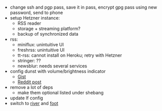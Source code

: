 - change ssh and pgp pass, save it in pass, encrypt gpg pass using new password, send to phone
- setup Hetzner instance:
  - RSS reader
  - storage + streaming platform?
  - backup of synchronized data
- rss:
  - miniflux: unintuitive UI
  - freshrss: unintuitive UI
  - tt-rss: cannot install on Heroku; retry with Hetzner
  - stringer: ??
  - newsblur: needs several services
- config dunst with volume/brightness indicator
  - [Gist](https://gist.github.com/Blaradox/030f06d165a82583ae817ee954438f2e)
  - [Reddit post](https://www.reddit.com/r/unixporn/comments/9i5seg/brightness_and_volume_notifications_with_dunst_oc/)
- remove a lot of deps
  - make them optional listed under shebang
- update lf config
- switch to [river](https://github.com/riverwm/river) and [foot](https://codeberg.org/dnkl/foot)